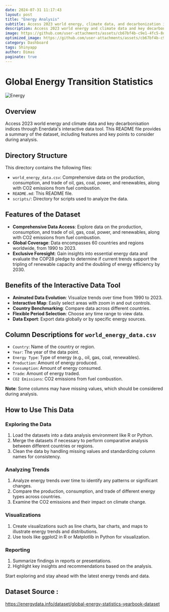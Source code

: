 ```yaml
---
date: 2024-07-31 11:17:43
layout: post
title: "Energy Analysis"
subtitle: Access 2023 world energy, climate data, and decarbonization indices via Enerdata's interactive tool. 
description: Access 2023 world energy and climate data and key decarbonisation indices through Enerdata's interactive data tool. This README file provides a summary of the dataset, including features and key points to consider during analysis.
image: https://github.com/user-attachments/assets/cb67bf4b-c9e1-4fc5-8d49-18d992b3290d
optimized_image: https://github.com/user-attachments/assets/cb67bf4b-c9e1-4fc5-8d49-18d992b3290d
category: Dashboard
tags: Shinyapp
author: Dimas
paginate: true
---
```

# Global Energy Transition Statistics
![Energy](https://github.com/user-attachments/assets/cb67bf4b-c9e1-4fc5-8d49-18d992b3290d)

## Overview
Access 2023 world energy and climate data and key decarbonisation indices through Enerdata's interactive data tool. This README file provides a summary of the dataset, including features and key points to consider during analysis.

## Directory Structure
This directory contains the following files:
- `world_energy_data.csv`: Comprehensive data on the production, consumption, and trade of oil, gas, coal, power, and renewables, along with CO2 emissions from fuel combustion.
- `README.md`: This README file.
- `scripts/`: Directory for scripts used to analyze the data.

## Features of the Dataset
- **Comprehensive Data Access**: Explore data on the production, consumption, and trade of oil, gas, coal, power, and renewables, along with CO2 emissions from fuel combustion.
- **Global Coverage**: Data encompasses 60 countries and regions worldwide, from 1990 to 2023.
- **Exclusive Foresight**: Gain insights into essential energy data and evaluate the COP28 pledge to determine if current trends support the tripling of renewable capacity and the doubling of energy efficiency by 2030.

## Benefits of the Interactive Data Tool
- **Animated Data Evolution**: Visualize trends over time from 1990 to 2023.
- **Interactive Map**: Easily select areas with zoom in and out controls.
- **Country Benchmarking**: Compare data across different countries.
- **Flexible Period Selection**: Choose any time range to view data.
- **Data Export**: Export data globally or by specific energy sources.

## Column Descriptions for `world_energy_data.csv`
- `Country`: Name of the country or region.
- `Year`: The year of the data point.
- `Energy Type`: Type of energy (e.g., oil, gas, coal, renewables).
- `Production`: Amount of energy produced.
- `Consumption`: Amount of energy consumed.
- `Trade`: Amount of energy traded.
- `CO2 Emissions`: CO2 emissions from fuel combustion.

**Note**: Some columns may have missing values, which should be considered during analysis.

## How to Use This Data

### Exploring the Data
1. Load the datasets into a data analysis environment like R or Python.
2. Merge the datasets if necessary to perform comparative analysis between different countries or regions.
3. Clean the data by handling missing values and standardizing column names for consistency.

### Analyzing Trends
1. Analyze energy trends over time to identify any patterns or significant changes.
2. Compare the production, consumption, and trade of different energy types across countries.
3. Examine the CO2 emissions and their impact on climate change.

### Visualizations
1. Create visualizations such as line charts, bar charts, and maps to illustrate energy trends and distributions.
2. Use tools like ggplot2 in R or Matplotlib in Python for visualization.

### Reporting
1. Summarize findings in reports or presentations.
2. Highlight key insights and recommendations based on the analysis.

Start exploring and stay ahead with the latest energy trends and data.

## Dataset Source :
https://energydata.info/dataset/global-energy-statistics-yearbook-dataset
